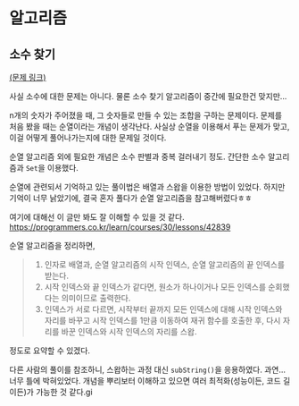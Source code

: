 # 알고리즘
## 소수 찾기
[(문제 링크)](https://programmers.co.kr/learn/courses/30/lessons/42839)

사실 소수에 대한 문제는 아니다. 물론 소수 찾기 알고리즘이 중간에 필요한건 맞지만...

n개의 숫자가 주어졌을 때, 그 숫자들로 만들 수 있는 조합을 구하는 문제이다. 문제를 처음 봤을 때는 순열이라는 개념이 생각난다. 사실상 순열을 이용해서 푸는 문제가 맞고, 이걸 어떻게 풀어나가는지에 대한 문제일 것이다.

순열 알고리즘 외에 필요한 개념은 소수 판별과 중복 걸러내기 정도. 간단한 소수 알고리즘과 `Set`을 이용했다.

순열에 관련되서 기억하고 있는 풀이법은 배열과 스왑을 이용한 방법이 있었다. 하지만 기억이 너무 낡았기에, 결국 혼자 풀다가 순열 알고리즘을 참고해버렸다ㅎㅎ

여기에 대해선 이 글만 봐도 잘 이해할 수 있을 것 같다.
https://programmers.co.kr/learn/courses/30/lessons/42839

순열 알고리즘을 정리하면, 

> 1. 인자로 배열과, 순열 알고리즘의 시작 인덱스, 순열 알고리즘의 끝 인덱스를 받는다.
> 2. 시작 인덱스와 끝 인덱스가 같다면, 원소가 하나이거나 모든 인덱스를 순회했다는 의미이므로 출력한다.
> 3. 인덱스가 서로 다르면, 시작부터 끝까지 모든 인덱스에 대해 시작 인덱스와 자리를 바꾸고 시작 인덱스를 1만큼 이동하여 재귀 함수를 호출한 후, 다시 자리를 바꾼 인덱스와 시작 인덱스의 자리를 스왑.

정도로 요약할 수 있겠다.

다른 사람의 풀이를 참조하니, 스왑하는 과정 대신 `subString()`을 응용하였다. 과연... 너무 틀에 박혀있었다. 개념을 뿌리보터 이해하고 있으면 여러 최적화(성능이든, 코드 길이든)가 가능한 것 같다.gi